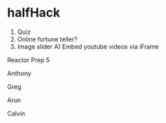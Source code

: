 # halfHack
1) Quiz
2) Online fortune teller?
3) Image slider
A) Embed youtube videos via iFrame 


Reactor Prep 5

Anthony

Greg

Arun

Calvin
 
